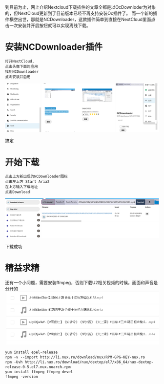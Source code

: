 到目前为止，网上介绍Nextcloud下载插件的文章全都是以OcDownloder为对象的，但NextCloud更新到了目前版本已经不再支持安装Oc插件了。
而一个新的插件横空出世，那就是NCDownloader，这款插件简单到直接在NextCloud里面点击一次安装并开启按钮就可以实现离线下载。
 # 安装NCDownloader插件
```
打开NextCloud,
点击头像下面的应用
找到NCDownloader
点击安装并启用
```
 ![](/images/944.png)
 
搞定
 # 开始下载
 ```
 点击上方新出现的NCDownloader图标
 点击左上方 Start Aria2
 在上方输入下载地址
 点击Download
 ```
  ![](/images/939.png)
  
 下载成功
 
 # 精益求精
 还有一个小问题，需要安装ffmpeg，否则下载U2相关视频的时候，画面和声音是分开的
  ![](/images/941.png)
  
  ```
  yum install epel-release
  rpm -v --import http://li.nux.ro/download/nux/RPM-GPG-KEY-nux.ro
  rpm -Uvh http://li.nux.ro/download/nux/dextop/el7/x86_64/nux-dextop-release-0-5.el7.nux.noarch.rpm
  yum install ffmpeg ffmpeg-devel
  ffmpeg -version
  ```
  
